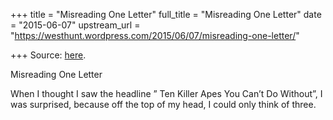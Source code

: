 +++
title = "Misreading One Letter"
full_title = "Misreading One Letter"
date = "2015-06-07"
upstream_url = "https://westhunt.wordpress.com/2015/06/07/misreading-one-letter/"

+++
Source: [here](https://westhunt.wordpress.com/2015/06/07/misreading-one-letter/).

Misreading One Letter

When I thought I saw the headline ” Ten Killer Apes You Can’t Do
Without”, I was surprised, because off the top of my head, I could only
think of three.

